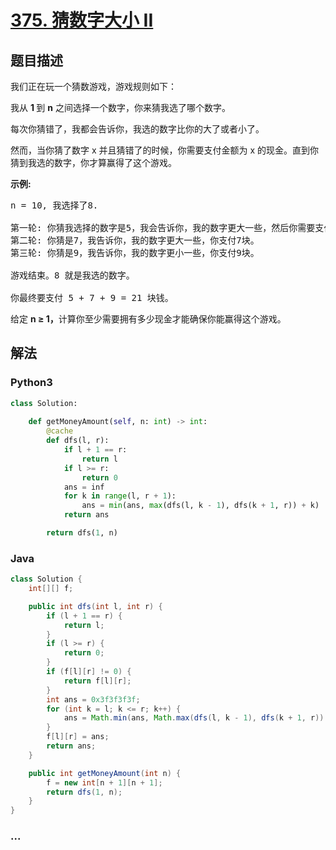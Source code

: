 # [375. 猜数字大小 II](https://leetcode-cn.com/problems/guess-number-higher-or-lower-ii)



## 题目描述

<!-- 这里写题目描述 -->

<p>我们正在玩一个猜数游戏，游戏规则如下：</p>

<p>我从&nbsp;<strong>1&nbsp;</strong>到 <strong>n</strong> 之间选择一个数字，你来猜我选了哪个数字。</p>

<p>每次你猜错了，我都会告诉你，我选的数字比你的大了或者小了。</p>

<p>然而，当你猜了数字 x 并且猜错了的时候，你需要支付金额为 x 的现金。直到你猜到我选的数字，你才算赢得了这个游戏。</p>

<p><strong>示例:</strong></p>

<pre>n = 10, 我选择了8.

第一轮: 你猜我选择的数字是5，我会告诉你，我的数字更大一些，然后你需要支付5块。
第二轮: 你猜是7，我告诉你，我的数字更大一些，你支付7块。
第三轮: 你猜是9，我告诉你，我的数字更小一些，你支付9块。

游戏结束。8 就是我选的数字。

你最终要支付 5 + 7 + 9 = 21 块钱。
</pre>

<p>给定&nbsp;<strong>n &ge; 1，</strong>计算你至少需要拥有多少现金才能确保你能赢得这个游戏。</p>


## 解法

<!-- 这里可写通用的实现逻辑 -->

<!-- tabs:start -->

### **Python3**

<!-- 这里可写当前语言的特殊实现逻辑 -->

```python
class Solution:
       
    def getMoneyAmount(self, n: int) -> int:
        @cache
        def dfs(l, r):
            if l + 1 == r:
                return l
            if l >= r:
                return 0
            ans = inf
            for k in range(l, r + 1):
                ans = min(ans, max(dfs(l, k - 1), dfs(k + 1, r)) + k)
            return ans

        return dfs(1, n)
```

### **Java**

<!-- 这里可写当前语言的特殊实现逻辑 -->

```java
class Solution {
    int[][] f;

    public int dfs(int l, int r) {
        if (l + 1 == r) {
            return l;
        }
        if (l >= r) {
            return 0;
        }
        if (f[l][r] != 0) {
            return f[l][r];
        }
        int ans = 0x3f3f3f3f;
        for (int k = l; k <= r; k++) {
            ans = Math.min(ans, Math.max(dfs(l, k - 1), dfs(k + 1, r)) + k);
        }
        f[l][r] = ans;
        return ans;
    }

    public int getMoneyAmount(int n) {
        f = new int[n + 1][n + 1];
        return dfs(1, n);
    }
}
```

### **...**

```

```

<!-- tabs:end -->
